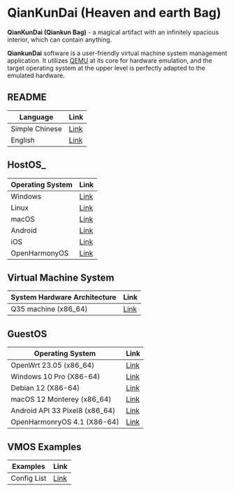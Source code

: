 # QianKunDai (Heaven and earth Bag)
 **QianKunDai (Qiankun Bag)** - a magical artifact with an infinitely spacious interior, which can contain anything.

 **QiankunDai** software is a user-friendly virtual machine system management application. It utilizes [QEMU](https://www.qemu.org) at its core for hardware emulation, and the target operating system at the upper level is perfectly adapted to the emulated hardware.

## README
| Language | Link |
|----------|------|
| Simple Chinese | [Link](https://gitcode.com/david921518/qkd-app/blob/gitcode/README.md) |
| English | [Link](https://gitcode.com/david921518/qkd-app/blob/gitcode/README.en.md) |

## HostOS_
| Operating System | Link |
|------------------|------|
| Windows  | [Link](https://gitcode.com/david921518/qkd-app/blob/gitcode/doc/HostOS_Windows.en.md) |
| Linux | [Link](https://gitcode.com/david921518/qkd-app/blob/gitcode/doc/HostOS_Linux.en.md) |
| macOS | [Link](https://gitcode.com/david921518/qkd-app/blob/gitcode/doc/HostOS_macOS.en.md) |
| Android | [Link](https://gitcode.com/david921518/qkd-app/blob/gitcode/doc/HostOS_Android.en.md) |
| iOS | [Link](https://github.com/zetalabs/HostOS_iOS.en.md) |
| OpenHarmonyOS | [Link](https://gitcode.com/david921518/qkd-app/blob/gitcode/doc/HostOS_OHOS.en.md) |

## Virtual Machine System
| System Hardware Architecture | Link |
|------------------------------|------|
| Q35 machine (x86_64) | [Link](https://gitcode.com/david921518/qkd-app/blob/gitcode/doc/VM_X86_64_Q35.en.md) |

## GuestOS
| Operating System | Link |
|------------------|------|
| OpenWrt 23.05 (x86_64) | [Link](https://gitcode.com/david921518/qkd-app/blob/gitcode/doc/GuestOS_OpenWrt2305_x86_64.en.md) |
| Windows 10 Pro (X86-64) | [Link](https://gitcode.com/david921518/qkd-app/blob/gitcode/doc/GuestOS_Windows10_Pro_x64.en.md) |
| Debian 12 (X86-64) | [Link](https://gitcode.com/david921518/qkd-app/blob/gitcode/doc/GuestOS_Debian12_amd64.en.md) |
| macOS 12 Monterey (x86_64) | [Link](https://gitcode.com/david921518/qkd-app/blob/gitcode/doc/GuestOS_macOS12_Monterey_x86_64.en.md) |
| Android API 33 Pixel8 (x86_64) | [Link](https://gitcode.com/david921518/qkd-app/blob/gitcode/doc/GuestOS_Android_API_33_Pixel8_x86_64.en.md) |
| OpenHarmonryOS 4.1 (X86-64) | [Link](https://gitcode.com/david921518/qkd-app/blob/gitcode/doc/GuestOS_OHOS4_amd64.en.md) |

## VMOS Examples
| Examples | Link |
|---------|------|
| Config List | [Link](https://gitcode.com/david921518/qkd-app/blob/gitcode/doc/vmos-examples/README.en.md) |
